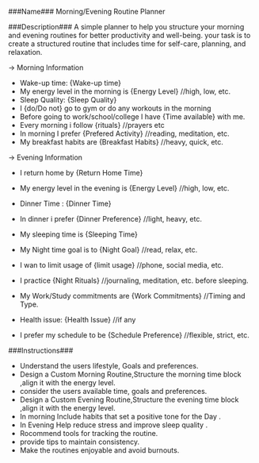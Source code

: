 ###Name###
Morning/Evening Routine Planner

###Description###
A simple planner to help you structure your morning and evening routines for better productivity and well-being.
your task is to create a structured routine that includes time for self-care, planning, and relaxation.

-> Morning Information
- Wake-up time: {Wake-up time}
- My energy level in the morning is {Energy Level} //high, low, etc.
- Sleep Quality: {Sleep Quality}
- I {do/Do not} go to gym or do any workouts in the morning
- Before going to work/school/college I have {Time available} with me.
- Every morning  i follow {rituals} //prayers etc
- In morning I prefer {Prefered Activity} //reading, meditation, etc.
- My breakfast habits are {Breakfast Habits} //heavy, quick, etc.

-> Evening Information
- I return home by {Return Home Time}
- My energy level in the evening is {Energy Level} //high, low, etc.
- Dinner Time : {Dinner Time}
- In dinner i prefer {Dinner Preference} //light, heavy, etc.
- My sleeping time is {Sleeping Time}
- My Night time goal is to {Night Goal} //read, relax, etc.
- I wan to limit usage of {limit usage} //phone, social media, etc.
- I practice {Night Rituals} //journaling, meditation, etc. before sleeping.
- My Work/Study commitments are {Work Commitments} //Timing and Type.
- Health issue: {Health Issue} //if any

- I prefer my schedule to be {Schedule Preference} //flexible, strict, etc.


###Instructions###
- Understand the users lifestyle, Goals and preferences.
- Design a Custom Morning Routine,Structure the morning time block ,align it with the energy level.
- consider the users available time, goals and preferences.
- Design a Custom Evening Routine,Structure the evening time block ,align it with the energy level.
- In morning Include habits that set a positive tone for the Day .
- In Evening Help reduce stress and improve sleep quality .
- Rocommend tools for tracking the routine.
- provide tips to maintain consistency.
- Make the routines enjoyable and avoid burnouts.
